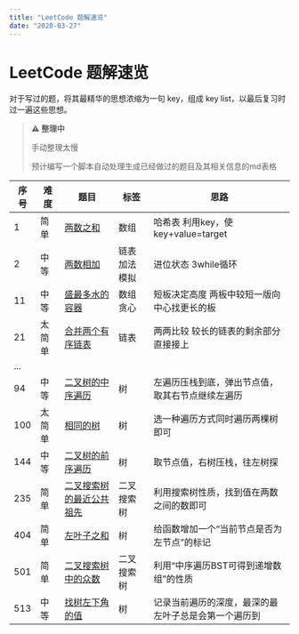 ```yaml
---
title: "LeetCode 题解速览"
date: "2020-03-27"
---
```


# LeetCode 题解速览

对于写过的题，将其最精华的思想浓缩为一句 key，组成 key list，以最后复习时过一遍这些思想。

> **⚠ 整理中**
> 
> 手动整理太慢
> 
> 预计编写一个脚本自动处理生成已经做过的题目及其相关信息的md表格

| 序号 | 难度   | 题目                                                                                                         | 标签          | 思路                                                 |
| ---- | ------ | ------------------------------------------------------------------------------------------------------------ | ------------- | ---------------------------------------------------- |
| 1    | 简单   | [两数之和](https://leetcode-cn.com/problems/two-sum/)                                                        | 数组          | 哈希表 利用key，使key+value=target                   |
| 2    | 中等   | [两数相加](https://leetcode-cn.com/problems/add-two-numbers/)                                                | 链表 加法模拟 | 进位状态 3while循环                                  |
| 11   | 中等   | [盛最多水的容器](https://leetcode-cn.com/problems/container-with-most-water/)                                | 数组 贪心     | 短板决定高度 两板中较短一版向中心找更长的板          |
| 21   | 太简单 | [合并两个有序链表](https://leetcode-cn.com/problems/merge-two-sorted-lists/)                                 | 链表          | 两两比较 较长的链表的剩余部分直接接上                |
| ...  |        |                                                                                                              |               |                                                      |
| 94   | 中等   | [二叉树的中序遍历](https://leetcode-cn.com/problems/binary-tree-inorder-traversal/)                          | 树            | 左遍历压栈到底，弹出节点值，取其右节点继续左遍历     |
| 100  | 太简单 | [相同的树](https://leetcode-cn.com/problems/same-tree/)                                                      | 树            | 选一种遍历方式同时遍历两棵树即可                     |
| 144  | 中等   | [二叉树的前序遍历](https://leetcode-cn.com/problems/binary-tree-preorder-traversal/)                         | 树            | 取节点值，右树压栈，往左树探                         |
| 235  | 简单   | [二叉搜索树的最近公共祖先](https://leetcode-cn.com/problems/lowest-common-ancestor-of-a-binary-search-tree/) | 二叉搜索树    | 利用搜索树性质，找到值在两数之间的数即可             |
| 404  | 简单   | [左叶子之和](https://leetcode-cn.com/problems/sum-of-left-leaves/)                                           | 树            | 给函数增加一个“当前节点是否为左节点”的标记           |
| 501  | 简单   | [二叉搜索树中的众数](https://leetcode-cn.com/problems/find-mode-in-binary-search-tree/)                      | 二叉搜索树    | 利用“中序遍历BST可得到递增数组”的性质                |
| 513  | 中等   | [找树左下角的值](https://leetcode-cn.com/problems/find-bottom-left-tree-value/)                              | 树            | 记录当前遍历的深度，最深的最左叶子总是会第一个遍历到 |
